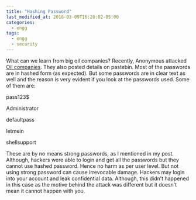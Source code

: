 ```yaml
---
title: "Hashing Password"
last_modified_at: 2016-03-09T16:20:02-05:00
categories:
  - engg
tags:
  - engg
  - security
---
```


What can we learn from big oil companies? Recently, Anonymous attacked [Oil companies](http://www.valuewalk.com/2012/07/exxon-shell-bp-gazprom-and-rosneft-emails-hacked-by-anonymous/).
They also posted details on pastebin. Most of the passwords are in hashed form (as expected). But some passwords are in clear text as well and the reason is very evident if you look at the passwords used.
Some of them are:

pass123$

Administrator

defaultpass

letmein 

shellsupport

These are by no means strong passwords, as I mentioned in my post. Although, hackers were able to login and get all the passwords but they cannot use hashed password. Hence no harm as per user level. But not using strong password can cause irrevocable damage. Hackers may login into your account and leak confidential data. Although, this didn’t happened in this case as the motive behind the attack was different but it doesn’t mean it cannot happen with you. 
